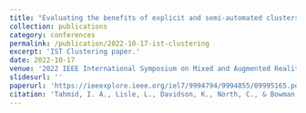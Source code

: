 ```yaml
---
title: "Evaluating the benefits of explicit and semi-automated clusters for immersive sensemaking"
collection: publications
category: conferences
permalink: /publication/2022-10-17-ist-clustering
excerpt: 'IST Clustering paper.'
date: 2022-10-17
venue: '2022 IEEE International Symposium on Mixed and Augmented Reality (ISMAR)'
slidesurl: ''
paperurl: 'https://ieeexplore.ieee.org/iel7/9994794/9994855/09995165.pdf'
citation: 'Tahmid, I. A., Lisle, L., Davidson, K., North, C., & Bowman, D. A. (2022, October). Evaluating the benefits of explicit and semi-automated clusters for immersive sensemaking. In 2022 IEEE International Symposium on Mixed and Augmented Reality (ISMAR) (pp. 479-488). IEEE.'
---
```

